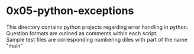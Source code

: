 # 0x05-python-exceptions  
This directory contains python projects regarding error handling in python. Question formats are outined as comments within each script.  
Sample test files are corresponding numbering diles with part of the name "main"
